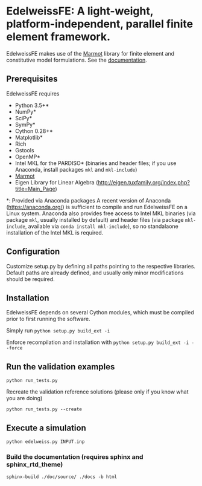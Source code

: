 # EdelweissFE: A light-weight, platform-independent, parallel finite element framework.

EdelweissFE makes use of the [Marmot](https://github.com/MAteRialMOdelingToolbox/Marmot/) library for finite element and constitutive model formulations.
See the [documentation](edelweissfe.github.io/edelweissfe).

## Prerequisites

EdelweissFE requires 
- Python 3.5+*
- NumPy*
- SciPy*
- SymPy*
- Cython 0.28+*
- Matplotlib*
- Rich
- Gstools
- OpenMP*
- Intel MKL for the PARDISO*  (binaries and header files; if you use Anaconda, install packages `mkl` and `mkl-include`)
- [Marmot](https://github.com/MAteRialMOdelingToolbox/Marmot/)
- Eigen Library for Linear Algebra (http://eigen.tuxfamily.org/index.php?title=Main_Page)

*: Provided via Anaconda packages
A recent version of Anaconda (https://anaconda.org/) is sufficient to compile and run EdelweissFE on a Linux system.
Anaconda also provides free access to Intel MKL binaries (via package `mkl`, usually installed by default) and header files (via package `mkl-include`, available via ```conda install mkl-include```), so no standalaone installation of the Intel MKL is required.

## Configuration

Customize setup.py by defining all paths pointing to the respective libraries.
Default paths are already defined, and usually only minor modifications should be required.

## Installation

EdelweissFE depends on several Cython modules, which must be compiled prior to first running the software.

Simply run
`python setup.py build_ext -i`

Enforce recompilation and installation with
`python setup.py build_ext -i --force`

## Run the validation examples

`python run_tests.py`

Recreate the validation reference solutions (please only if you know what you are doing)

`python run_tests.py --create`

## Execute a simulation

`python edelweiss.py INPUT.inp`

### Build the documentation (requires sphinx and sphinx_rtd_theme)

`sphinx-build ./doc/source/ ./docs -b html` 
